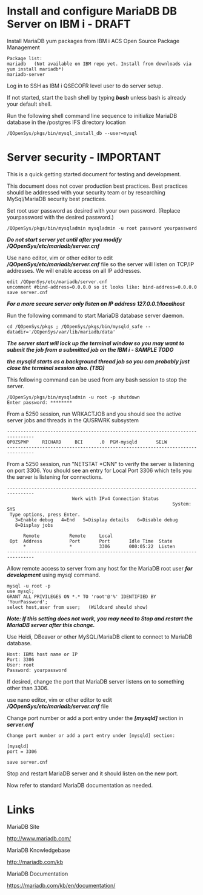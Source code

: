 # Install and configure MariaDB DB Server on IBM i - DRAFT

Install MariaDB yum packages from IBM i ACS Open Source Package Management
```
Package list:
mariadb   (Not available on IBM repo yet. Install from downloads via yum install mariadb*) 
mariadb-server
```
Log in to SSH as IBM i QSECOFR level user to do server setup.

If not started, start the bash shell by typing ***bash*** unless bash is already your default shell. 

Run the following shell command line sequence to initialize MariaDB database in the /postgres IFS directory location
```
/QOpenSys/pkgs/bin/mysql_install_db --user=mysql
```
# Server security - IMPORTANT
This is a quick getting started document for testing and development. 

This document does not cover production best practices. Best practices should be addressed with your security team or by researching MySql/MariaDB security best practices. 

Set root user password as desired with your own password. (Replace yourpassword with the desired password.)
```
/QOpenSys/pkgs/bin/mysqladmin mysqladmin -u root password yourpassword
```

***Do not start server yet until after you modify /QOpenSys/etc/mariadb/server.cnf***

Use nano editor, vim or other editor to edit ***/QOpenSys/etc/mariadb/server.cnf*** file so the server will listen on TCP/IP addresses. We will enable access on all IP addresses.
```
edit /QOpenSys/etc/mariadb/server.cnf
uncomment #bind-address=0.0.0.0 so it looks like: bind-address=0.0.0.0
save server.cnf
```
***For a more secure server only listen on IP address 127.0.0.1/localhost***

Run the following command to start MariaDB database server daemon.
```
cd /QOpenSys/pkgs ; /QOpenSys/pkgs/bin/mysqld_safe --datadir='/QOpenSys/var/lib/mariadb/data'
```
***The server start will lock up the terminal window so you may want to submit the job from a submitted job on the IBM i - SAMPLE TODO***

***the mysqld starts as a background thread job so you can probably just close the terminal session also. (TBD)***

This following command can be used from any bash session to stop the server.
```
/QOpenSys/pkgs/bin/mysqladmin -u root -p shutdown
Enter password: ********
```

From a 5250 session, run WRKACTJOB and you should see the active server jobs and threads in the QUSRWRK subsystem
```
--------------------------------------------------------------------------------
QP0ZSPWP     RICHARD     BCI      .0  PGM-mysqld       SELW 
--------------------------------------------------------------------------------
```

From a 5250 session, run "NETSTAT *CNN" to verify the server is listening on port 3306. You should see an entry for Local Port 3306 which tells you the server is listening for connections. 
```
--------------------------------------------------------------------------------
                        Work with IPv4 Connection Status                   
                                                             System:   SYS
 Type options, press Enter.                                                
   3=Enable debug   4=End   5=Display details   6=Disable debug            
   8=Display jobs                                                          
                                                                           
      Remote           Remote     Local                                    
 Opt  Address          Port       Port       Idle Time  State              
      *                *          3306       000:05:22  Listen             
--------------------------------------------------------------------------------
```

Allow remote access to server from any host for the MariaDB root user ***for development*** using mysql command.
```
mysql -u root -p
use mysql;
GRANT ALL PRIVILEGES ON *.* TO 'root'@'%' IDENTIFIED BY 'YourPassword';
select host,user from user;   (Wildcard should show)
```
***Note: If this setting does not work, you may need to Stop and restart the MariaDB server after this change.***

Use Heidi, DBeaver or other MySQL/MariaDB client to connect to MariaDB database. 
```
Host: IBMi host name or IP
Port: 3306
User: root
Password: yourpassword
```

If desired, change the port that MariaDB server listens on to something other than 3306.

use nano editor, vim or other editor to edit ***/QOpenSys/etc/mariadb/server.cnf*** file 

Change port number or add a port entry under the ***[mysqld]*** section in ***server.cnf***

```
Change port number or add a port entry under [mysqld] section:

[mysqld]
port = 3306 

save server.cnf
```

Stop and restart MariaDB server and it should listen on the new port.

Now refer to standard MariaDB documentation as needed. 

# Links

MariaDB Site

http://www.mariadb.com/

MariaDB Knowledgebase

http://mariadb.com/kb

MariaDB Documentation

https://mariadb.com/kb/en/documentation/
